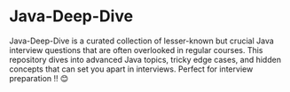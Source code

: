 # Java-Deep-Dive
Java-Deep-Dive is a curated collection of lesser-known but crucial Java interview questions that are often overlooked in regular courses. This repository dives into advanced Java topics, tricky edge cases, and hidden concepts that can set you apart in interviews. Perfect for interview preparation !! 😊
